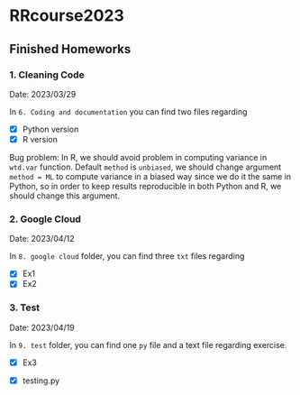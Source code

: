 # RRcourse2023

## Finished Homeworks

### 1. Cleaning Code

Date: 2023/03/29

In `6. Coding and documentation` you can find two files
regarding

- [x] Python version
- [x] R version

Bug problem:
In R, we should avoid problem in computing variance in 
`wtd.var` function. Default `method` is `unbiased`, we should change argument `method = ML` to compute variance in a biased way since we do it the same in Python, so in order to keep results reproducible in both Python and R, we should change this argument.

### 2. Google Cloud

Date: 2023/04/12

In `8. google cloud` folder, you can find three `txt` files regarding

- [x] Ex1
- [x] Ex2

### 3. Test

Date: 2023/04/19

In `9. test` folder, you can find one `py` file and a text file regarding exercise.

- [x] Ex3
- [x] testing.py






